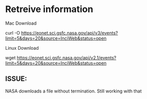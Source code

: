 # Retreive information


Mac Download

curl -O https://eonet.sci.gsfc.nasa.gov/api/v3/events?limit=5&days=20&source=InciWeb&status=open


Linux Download

wget https://eonet.sci.gsfc.nasa.gov/api/v2.1/events?limit=5&days=20&source=InciWeb&status=open


## ISSUE:
NASA downloads a file without termination. Still working with that
